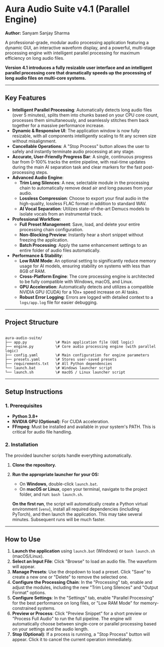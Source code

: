 # Aura Audio Suite v4.1 (Parallel Engine)

**Author:** Sanyam Sanjay Sharma

A professional-grade, modular audio processing application featuring a dynamic GUI, an interactive waveform display, and a powerful, multi-stage processing engine with intelligent parallel processing for maximum efficiency on long audio files.

**Version 4.1 introduces a fully resizable user interface and an intelligent parallel processing core that dramatically speeds up the processing of long audio files on multi-core systems.**

---

## Key Features

-   **Intelligent Parallel Processing**: Automatically detects long audio files (over 5 minutes), splits them into chunks based on your CPU core count, processes them simultaneously, and seamlessly stitches them back together for a massive performance increase.
-   **Dynamic & Responsive UI**: The application window is now fully resizable, with all components intelligently scaling to fit any screen size without misalignment.
-   **Cancellable Operations**: A "Stop Process" button allows the user to safely and instantly terminate audio processing at any stage.
-   **Accurate, User-Friendly Progress Bar**: A single, continuous progress bar from 0-100% tracks the entire pipeline, with real-time updates during the main AI separation task and clear markers for the fast post-processing steps.
-   **Advanced Audio Engine**:
    -   **Trim Long Silences**: A new, selectable module in the processing chain to automatically remove dead air and long pauses from your audio.
    -   **Lossless Compression**: Choose to export your final audio in the high-quality, lossless FLAC format in addition to standard WAV.
    -   **AI Vocal Separation**: Utilizes state-of-the-art Demucs models to isolate vocals from an instrumental track.
-   **Professional Workflow**:
    -   **Full Preset Management**: Save, load, and delete your entire processing chain configuration.
    -   **Non-Blocking Preview**: Instantly hear a short snippet without freezing the application.
    -   **Batch Processing**: Apply the same enhancement settings to an entire folder of audio files automatically.
-   **Performance & Stability**:
    -   **Low RAM Mode**: An optional setting to significantly reduce memory usage for AI models, ensuring stability on systems with less than 8GB of RAM.
    -   **Cross-Platform Engine**: The core processing engine is architected to be fully compatible with Windows, macOS, and Linux.
    -   **GPU Acceleration**: Automatically detects and utilizes a compatible NVIDIA GPU (CUDA) for a 10x+ speed increase on AI tasks.
    -   **Robust Error Logging**: Errors are logged with detailed context to a `logs/app.log` file for easier debugging.

---

## Project Structure

```

aura-audio-suite/
├── app.py             \# Main application file (GUI logic)
├── engine.py          \# Core audio processing engine (with parallel logic)
├── config.yaml        \# Main configuration for engine parameters
├── presets.yaml       \# Stores user-saved presets
├── requirements.txt   \# All Python dependencies
└── launch.bat         \# Windows launcher script
└── launch.sh          \# macOS / Linux launcher script

```

---

## Setup Instructions

### 1. Prerequisites

-   **Python 3.8+**
-   **NVIDIA GPU (Optional)**: For CUDA acceleration.
-   **FFmpeg**: Must be installed and available in your system's PATH. This is critical for audio file handling.

### 2. Installation

The provided launcher scripts handle everything automatically.

1.  **Clone the repository.**
2.  **Run the appropriate launcher for your OS:**
    -   On **Windows**, double-click `launch.bat`.
    -   On **macOS or Linux**, open your terminal, navigate to the project folder, and run: `bash launch.sh`.

    **On the first run**, the script will automatically create a Python virtual environment (`venv`), install all required dependencies (including PyTorch), and then launch the application. This may take several minutes. Subsequent runs will be much faster.

---

## How to Use

1.  **Launch the application** using `launch.bat` (Windows) or `bash launch.sh` (macOS/Linux).
2.  **Select an Input File**: Click "Browse" to load an audio file. The waveform will appear.
3.  **Manage Presets**: Use the dropdown to load a preset. Click "Save" to create a new one or "Delete" to remove the selected one.
4.  **Configure the Processing Chain**: In the "Processing" tab, enable and adjust the modules, including the new "Trim Long Silences" and "Output Format" options.
5.  **Configure Settings**: In the "Settings" tab, enable "Parallel Processing" for the best performance on long files, or "Low RAM Mode" for memory-constrained systems.
6.  **Preview or Process**: Click "Preview Snippet" for a short preview or "Process Full Audio" to run the full pipeline. The engine will automatically choose between single-core or parallel processing based on your settings and the audio length.
7.  **Stop (Optional)**: If a process is running, a "Stop Process" button will appear. Click it to cancel the current operation immediately.

